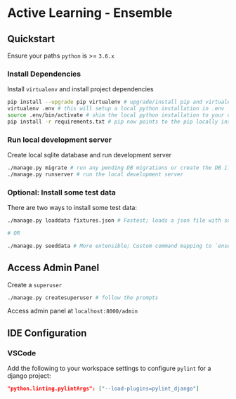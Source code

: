 # Active Learning - Ensemble

## Quickstart

Ensure your paths `python` is >= `3.6.x`

### Install Dependencies

Install `virtualenv` and install project dependencies

```bash
pip install --upgrade pip virtualenv # upgrade/install pip and virtualenv
virtualenv .env # this will setup a local python installation in .env
source .env/bin/activate # shim the local python installation to your current session
pip install -r requirements.txt # pip now points to the pip locally installed in .env
```

### Run local development server

Create local sqlite database and run development server

```bash
./manage.py migrate # run any pending DB migrations or create the DB if not present
./manage.py runserver # run the local development server
```

### Optional: Install some test data

There are two ways to install some test data:

```bash
./manage.py loaddata fixtures.json # Fastest; loads a json file with some dummy data

# OR

./manage.py seeddata # More extensible; Custom command mapping to `ensemble/management/commands/seeddata.py`
```

## Access Admin Panel

Create a `superuser`

```bash
./manage.py createsuperuser # follow the prompts
```

Access admin panel at `localhost:8000/admin`

## IDE Configuration

### VSCode

Add the following to your workspace settings to configure `pylint` for a django project:

```json
"python.linting.pylintArgs": ["--load-plugins=pylint_django"]
```
